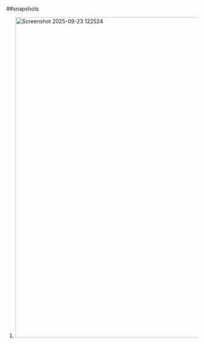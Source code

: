 ##snapshots
1. <img width="1540" height="845" alt="Screenshot 2025-09-23 122524" src="https://github.com/user-attachments/assets/8aa19661-4c38-492d-90a8-349a36042a4b" />

